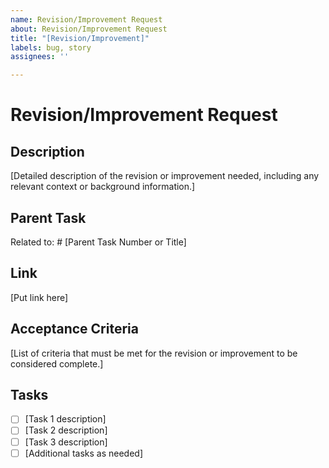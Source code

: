 ```yaml
---
name: Revision/Improvement Request
about: Revision/Improvement Request
title: "[Revision/Improvement]"
labels: bug, story
assignees: ''

---
```


# Revision/Improvement Request

## Description
[Detailed description of the revision or improvement needed, including any relevant context or background information.]

## Parent Task
Related to: # [Parent Task Number or Title]

## Link
[Put link here]

## Acceptance Criteria
[List of criteria that must be met for the revision or improvement to be considered complete.]

## Tasks
- [ ] [Task 1 description]
- [ ] [Task 2 description]
- [ ] [Task 3 description]
- [ ] [Additional tasks as needed]
